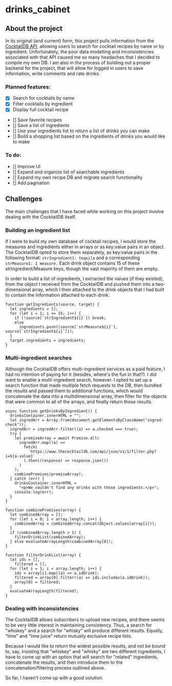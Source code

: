 # drinks_cabinet

## About the project

In its original (and current) form, this project pulls information from the [CocktailDB API]("https://www.thecocktaildb.com/api.php"), allowing users to search for cocktail recipes by name or by ingredient. Unfortunately, the poor data modelling and inconsistencies associated with that API caused me so many headaches that I decided to compile my own DB.  I am also in the process of building out a proper backend for the project, that will allow for logged in users to save information, write comments and rate drinks.

### Planned features:

- [x] Search for cocktails by name
- [x] Filter cocktails by ingredient
- [x] Display full cocktail recipe
- [] Save favorite recipes
- [] Save a list of ingredients
- [] Use your ingredients list to return a list of drinks you can make
- [] Build a shopping list based on the ingredients of drinks you would like to make

### To do:

- [] Improve UI
- [] Expand and organize list of searchable ingredients
- [] Expand my own recipe DB and migrate search functionality
- [] Add pagination

## Challenges

The main challenges that I have faced while working on this project involve dealing with the CocktailDB itself.

### Building an ingredient list

If I were to build my own database of cocktail recipes, I would store the measures and ingredients either in arrays or as key:value pairs in an object. The CocktailDB opted to store them separately, as key:value pairs in the following format: `strIngredient1: tequila` and a corresponding `strMeasure1: 1 measure.` Each drink object contains 15 of these strIngredient/Measure keys, though the vast majority of them are empty.

In order to build a list of ingredients, I extracted the values (if they existed), from the object I received from the CocktailDB and pushed them into a two-dimensional array, which I then attached to the drink objects that I had built to contain the information attached to each drink.

```
function getIngredients(source, target) {
  let ingredients = [];
  for (let i = 1; i <= 15; i++) {
    if (!source[`strIngredient${i}`]) break;
    else
      ingredients.push([source[`strMeasure${i}`], source[`strIngredient${i}`]]);
  }
  target.ingredients = ingredients;
}
```

### Multi-ingredient searches

Although the CocktailDB offers multi-ingredient services as a paid feature, I had no intention of paying for it (besides, where's the fun in that?). I did want to enable a multi-ingredient search, however. I opted to set up a search function that made multiple fetch requests to the DB, then bundled the results and passed them to additional functions, which would concatenate the data into a multidimensional array, then filter for the objects that were common to all of the arrays, and finally return those results.

```
async function getDrinksByIngredient() {
  drinksContainer.innerHTML = "";
  let ingredArr = Array.from(document.getElementsByClassName("ingred-check"));
  ingredArr = ingredArr.filter((a) => a.checked === true);
  try {
    let promiseArray = await Promise.all(
      ingredArr.map((a) =>
        fetch(
          `https://www.thecocktaildb.com/api/json/v1/1/filter.php?i=${a.value}`
        ).then((response) => response.json())
      )
    );
    combinePromises(promiseArray);
  } catch (err) {
    drinksContainer.innerHTML =
      "<p>We couldn't find any drinks with those ingredients.</p>";
    console.log(err);
  }
}

function combinePromises(array) {
  let combinedArray = [];
  for (let i = 0; i < array.length; i++) {
    combinedArray = combinedArray.concat(Object.values(array[i]));
  }
  if (combinedArray.length > 1) {
    filterDrinkList(combinedArray);
  } else evaluateArrayLength(combinedArray[0]);
}

function filterDrinkList(array) {
  let ids = [],
    filtered = [];
  for (let i = 1; i < array.length; i++) {
    ids = array[i].map((a) => a.idDrink);
    filtered = array[0].filter((a) => ids.includes(a.idDrink));
    array[0] = filtered;
  }
  evaluateArrayLength(filtered);
}
```


### Dealing with inconsistencies

The CocktailDB allows subscribers to upload new recipes, and there seems to be very little interest in maintaining consistency. Thus, a search for "whiskey" and a search for "whisky" will produce different results. Equally, "lime" and "lime juice" return mutually exclusive recipe lists.

Because I would like to return the widest possible results, and not be bound to, say, insisting that "whiskey" and "whisky" are two different ingredients, I have to come up with an option that will search for "related" ingredients, concatenate the results, and then introduce them to the concatenation/filtering process outlined above.

So far, I haven't come up with a good solution.
